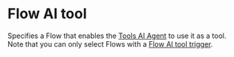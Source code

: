 # Flow AI tool

Specifies a Flow that enables the [Tools AI Agent](../agents/tools-ai-agent.md) to use it as a tool.  
Note that you can only select Flows with a [Flow AI tool trigger](../../triggers/ai/flow-ai-tool-trigger.md).